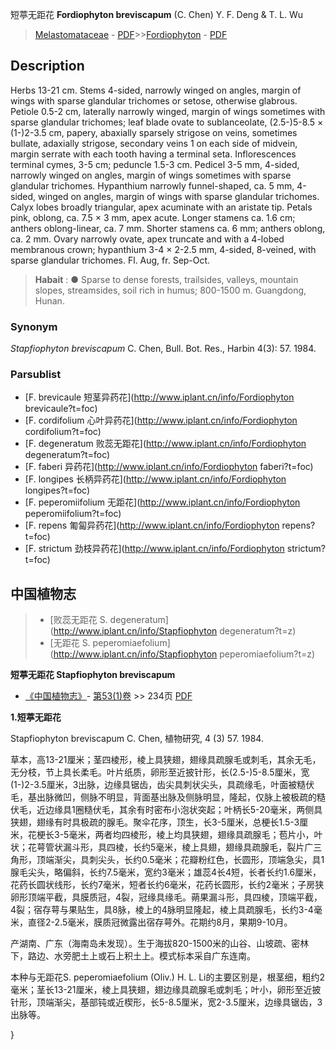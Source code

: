 短葶无距花 **Fordiophyton breviscapum** (C. Chen) Y. F. Deng & T. L. Wu

> [Melastomataceae](http://www.iplant.cn/info/Melastomataceae?t=foc) - [PDF](http://www.iplant.cn/foc/pdf/Melastomataceae.pdf)>>[Fordiophyton](http://www.iplant.cn/info/Fordiophyton?t=foc) - [PDF](http://www.iplant.cn/foc/pdf/Fordiophyton.pdf)

## Description

Herbs 13-21 cm. Stems 4-sided, narrowly winged on angles, margin of wings with sparse glandular trichomes or setose, otherwise glabrous. Petiole 0.5-2 cm, laterally narrowly winged, margin of wings sometimes with sparse glandular trichomes; leaf blade ovate to sublanceolate, (2.5-)5-8.5 × (1-)2-3.5 cm, papery, abaxially sparsely strigose on veins, sometimes bullate, adaxially strigose, secondary veins 1 on each side of midvein, margin serrate with each tooth having a terminal seta. Inflorescences terminal cymes, 3-5 cm; peduncle 1.5-3 cm. Pedicel 3-5 mm, 4-sided, narrowly winged on angles, margin of wings sometimes with sparse glandular trichomes. Hypanthium narrowly funnel-shaped, ca. 5 mm, 4-sided, winged on angles, margin of wings with sparse glandular trichomes. Calyx lobes broadly triangular, apex acuminate with an aristate tip. Petals pink, oblong, ca. 7.5 × 3 mm, apex acute. Longer stamens ca. 1.6 cm; anthers oblong-linear, ca. 7 mm. Shorter stamens ca. 6 mm; anthers oblong, ca. 2 mm. Ovary narrowly ovate, apex truncate and with a 4-lobed membranous crown; hypanthium 3-4 × 2-2.5 mm, 4-sided, 8-veined, with sparse glandular trichomes. Fl. Aug, fr. Sep-Oct.


> **Habait** : 
>● Sparse to dense forests, trailsides, valleys, mountain slopes, streamsides, soil rich in humus; 800-1500 m. Guangdong, Hunan.

### Synonym
*Stapfiophyton breviscapum* C. Chen, Bull. Bot. Res., Harbin 4(3): 57. 1984.



### Parsublist

* [F.  brevicaule  短茎异药花](http://www.iplant.cn/info/Fordiophyton brevicaule?t=foc)
* [F.  cordifolium  心叶异药花](http://www.iplant.cn/info/Fordiophyton cordifolium?t=foc)
* [F.  degeneratum  败蕊无距花](http://www.iplant.cn/info/Fordiophyton degeneratum?t=foc)
* [F.  faberi  异药花](http://www.iplant.cn/info/Fordiophyton faberi?t=foc)
* [F.  longipes  长柄异药花](http://www.iplant.cn/info/Fordiophyton longipes?t=foc)
* [F.  peperomiifolium  无距花](http://www.iplant.cn/info/Fordiophyton peperomiifolium?t=foc)
* [F.  repens  匍匐异药花](http://www.iplant.cn/info/Fordiophyton repens?t=foc)
* [F.  strictum  劲枝异药花](http://www.iplant.cn/info/Fordiophyton strictum?t=foc)

## 中国植物志

> * [败蕊无距花  S.  degeneratum](http://www.iplant.cn/info/Stapfiophyton degeneratum?t=z)
> * [无距花  S.  peperomiaefolium](http://www.iplant.cn/info/Stapfiophyton peperomiaefolium?t=z)


**短葶无距花 Stapfiophyton breviscapum**

* [《中国植物志》](http://www.iplant.cn/frps)- [第53(1)卷](http://www.iplant.cn/frps/vol/53(1)) >> 234页 [PDF](http://www.iplant.cn/frps/pdf/53(1)/234.pdf)


**1.短葶无距花**

Stapfiophyton breviscapum C. Chen, 植物研究, 4 (3) 57. 1984.

草本，高13-21厘米；茎四棱形，棱上具狭翅，翅缘具疏腺毛或刺毛，其余无毛，无分枝，节上具长柔毛。叶片纸质，卵形至近披针形，长(2.5-)5-8.5厘米，宽(1-)2-3.5厘米，3出脉，边缘具锯齿，齿尖具刺状尖头，具疏缘毛，叶面被糙伏毛，基出脉微凹，侧脉不明显，背面基出脉及侧脉明显，隆起，仅脉上被极疏的糙伏毛，近边缘具1圈糙伏毛，其余有时密布小泡状突起；叶柄长5-20毫米，两侧具狭翅，翅缘有时具极疏的腺毛。聚伞花序，顶生，长3-5厘米，总梗长1.5-3厘米，花梗长3-5毫米，两者均四棱形，棱上均具狭翅，翅缘具疏腺毛；苞片小，叶状；花萼管状漏斗形，具四棱，长约5毫米，棱上具翅，翅缘具疏腺毛，裂片广三角形，顶端渐尖，具刺尖头，长约0.5毫米；花瓣粉红色，长圆形，顶端急尖，具1腺毛尖头，略偏斜，长约7.5毫米，宽约3毫米；雄蕊4长4短，长者长约1.6厘米，花药长圆状线形，长约7毫米，短者长约6毫米，花药长圆形，长约2毫米；子房狭卵形顶端平截，具膜质冠，4裂，冠缘具缘毛。蒴果漏斗形，具四棱，顶端平截，4裂；宿存萼与果贴生，具8脉，棱上的4脉明显隆起，棱上具疏腺毛，长约3-4毫米，直径2-2.5毫米，膜质冠微露出宿存萼外。花期约8月，果期9-10月。

产湖南、广东（海南岛未发现）。生于海拔820-1500米的山谷、山坡疏、密林下，路边、水旁肥土上或石上积土上。模式标本采自广东连南。

本种与无距花S. peperomiaefolium (Oliv.) H. L. Li的主要区别是，根茎细，粗约2毫米；茎长13-21厘米，棱上具狭翅，翅边缘具疏腺毛或刺毛；叶小，卵形至近披针形，顶端渐尖，基部钝或近楔形，长5-8.5厘米，宽2-3.5厘米，边缘具锯齿，3出脉等。



}